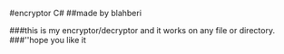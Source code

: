 #encryptor C#
##made by blahberi


###this is my encryptor/decryptor and it works on any file or directory.
###''hope you like it

